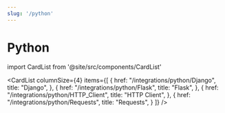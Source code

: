 ```yaml
---
slug: '/python'
---
```


# Python

import CardList from '@site/src/components/CardList'

<CardList
columnSize={4}
items={[
{
href: "/integrations/python/Django",
title: "Django",
},
{
href: "/integrations/python/Flask",
title: "Flask",
},
{
href: "/integrations/python/HTTP_Client",
title: "HTTP Client",
},
{
href: "/integrations/python/Requests",
title: "Requests",
}
]}
/>
